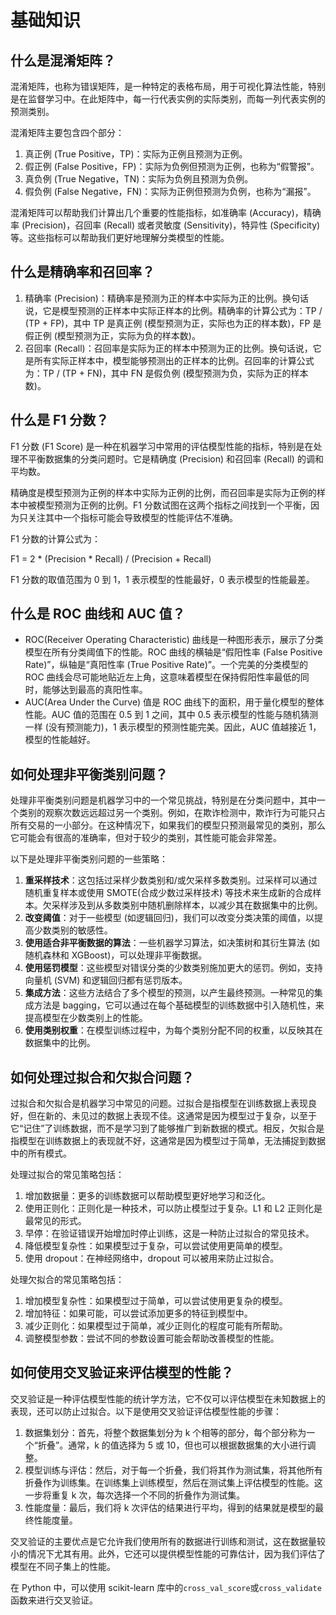 # 基础知识

## 什么是混淆矩阵？

混淆矩阵，也称为错误矩阵，是一种特定的表格布局，用于可视化算法性能，特别是在监督学习中。在此矩阵中，每一行代表实例的实际类别，而每一列代表实例的预测类别。

混淆矩阵主要包含四个部分：

1. 真正例 (True Positive，TP)：实际为正例且预测为正例。
2. 假正例 (False Positive，FP)：实际为负例但预测为正例，也称为“假警报”。
3. 真负例 (True Negative，TN)：实际为负例且预测为负例。
4. 假负例 (False Negative，FN)：实际为正例但预测为负例，也称为“漏报”。

混淆矩阵可以帮助我们计算出几个重要的性能指标，如准确率 (Accuracy)，精确率 (Precision)，召回率 (Recall) 或者灵敏度 (Sensitivity)，特异性 (Specificity) 等。这些指标可以帮助我们更好地理解分类模型的性能。

## 什么是精确率和召回率？

1. 精确率 (Precision)：精确率是预测为正的样本中实际为正的比例。换句话说，它是模型预测的正样本中实际正样本的比例。精确率的计算公式为：TP / (TP + FP)，其中 TP 是真正例 (模型预测为正，实际也为正的样本数)，FP 是假正例 (模型预测为正，实际为负的样本数)。
2. 召回率 (Recall)：召回率是实际为正的样本中预测为正的比例。换句话说，它是所有实际正样本中，模型能够预测出的正样本的比例。召回率的计算公式为：TP / (TP + FN)，其中 FN 是假负例 (模型预测为负，实际为正的样本数)。

## 什么是 F1 分数？

F1 分数 (F1 Score) 是一种在机器学习中常用的评估模型性能的指标，特别是在处理不平衡数据集的分类问题时。它是精确度 (Precision) 和召回率 (Recall) 的调和平均数。

精确度是模型预测为正例的样本中实际为正例的比例，而召回率是实际为正例的样本中被模型预测为正例的比例。F1 分数试图在这两个指标之间找到一个平衡，因为只关注其中一个指标可能会导致模型的性能评估不准确。

F1 分数的计算公式为：

F1 = 2 * (Precision * Recall) / (Precision + Recall)

F1 分数的取值范围为 0 到 1，1 表示模型的性能最好，0 表示模型的性能最差。

## 什么是 ROC 曲线和 AUC 值？

- ROC(Receiver Operating Characteristic) 曲线是一种图形表示，展示了分类模型在所有分类阈值下的性能。ROC 曲线的横轴是“假阳性率 (False Positive Rate)”，纵轴是“真阳性率 (True Positive Rate)”。一个完美的分类模型的 ROC 曲线会尽可能地贴近左上角，这意味着模型在保持假阳性率最低的同时，能够达到最高的真阳性率。
- AUC(Area Under the Curve) 值是 ROC 曲线下的面积，用于量化模型的整体性能。AUC 值的范围在 0.5 到 1 之间，其中 0.5 表示模型的性能与随机猜测一样 (没有预测能力)，1 表示模型的预测性能完美。因此，AUC 值越接近 1，模型的性能越好。

## 如何处理非平衡类别问题？

处理非平衡类别问题是机器学习中的一个常见挑战，特别是在分类问题中，其中一个类别的观察次数远远超过另一个类别。例如，在欺诈检测中，欺诈行为可能只占所有交易的一小部分。在这种情况下，如果我们的模型只预测最常见的类别，那么它可能会有很高的准确率，但对于较少的类别，其性能可能会非常差。

以下是处理非平衡类别问题的一些策略：

1. **重采样技术**：这包括过采样少数类别和/或欠采样多数类别。过采样可以通过随机重复样本或使用 SMOTE(合成少数过采样技术) 等技术来生成新的合成样本。欠采样涉及到从多数类别中随机删除样本，以减少其在数据集中的比例。
2. **改变阈值**：对于一些模型 (如逻辑回归)，我们可以改变分类决策的阈值，以提高少数类别的敏感性。
3. **使用适合非平衡数据的算法**：一些机器学习算法，如决策树和其衍生算法 (如随机森林和 XGBoost)，可以处理非平衡数据。
4. **使用惩罚模型**：这些模型对错误分类的少数类别施加更大的惩罚。例如，支持向量机 (SVM) 和逻辑回归都有惩罚版本。
5. **集成方法**：这些方法结合了多个模型的预测，以产生最终预测。一种常见的集成方法是 bagging，它可以通过在每个基础模型的训练数据中引入随机性，来提高模型在少数类别上的性能。
6. **使用类别权重**：在模型训练过程中，为每个类别分配不同的权重，以反映其在数据集中的比例。

## 如何处理过拟合和欠拟合问题？

过拟合和欠拟合是机器学习中常见的问题。过拟合是指模型在训练数据上表现良好，但在新的、未见过的数据上表现不佳。这通常是因为模型过于复杂，以至于它“记住”了训练数据，而不是学习到了能够推广到新数据的模式。相反，欠拟合是指模型在训练数据上的表现就不好，这通常是因为模型过于简单，无法捕捉到数据中的所有模式。

处理过拟合的常见策略包括：

1. 增加数据量：更多的训练数据可以帮助模型更好地学习和泛化。
2. 使用正则化：正则化是一种技术，可以防止模型过于复杂。L1 和 L2 正则化是最常见的形式。
3. 早停：在验证错误开始增加时停止训练，这是一种防止过拟合的常见技术。
4. 降低模型复杂性：如果模型过于复杂，可以尝试使用更简单的模型。
5. 使用 dropout：在神经网络中，dropout 可以被用来防止过拟合。

处理欠拟合的常见策略包括：

1. 增加模型复杂性：如果模型过于简单，可以尝试使用更复杂的模型。
2. 增加特征：如果可能，可以尝试添加更多的特征到模型中。
3. 减少正则化：如果模型过于简单，减少正则化的程度可能有所帮助。
4. 调整模型参数：尝试不同的参数设置可能会帮助改善模型的性能。

## 如何使用交叉验证来评估模型的性能？

交叉验证是一种评估模型性能的统计学方法，它不仅可以评估模型在未知数据上的表现，还可以防止过拟合。以下是使用交叉验证评估模型性能的步骤：

1. 数据集划分：首先，将整个数据集划分为 k 个相等的部分，每个部分称为一个“折叠”。通常，k 的值选择为 5 或 10，但也可以根据数据集的大小进行调整。
2. 模型训练与评估：然后，对于每一个折叠，我们将其作为测试集，将其他所有折叠作为训练集。在训练集上训练模型，然后在测试集上评估模型的性能。这一步将重复 k 次，每次选择一个不同的折叠作为测试集。
3. 性能度量：最后，我们将 k 次评估的结果进行平均，得到的结果就是模型的最终性能度量。

交叉验证的主要优点是它允许我们使用所有的数据进行训练和测试，这在数据量较小的情况下尤其有用。此外，它还可以提供模型性能的可靠估计，因为我们评估了模型在不同子集上的性能。

在 Python 中，可以使用 scikit-learn 库中的`cross_val_score`或`cross_validate`函数来进行交叉验证。
